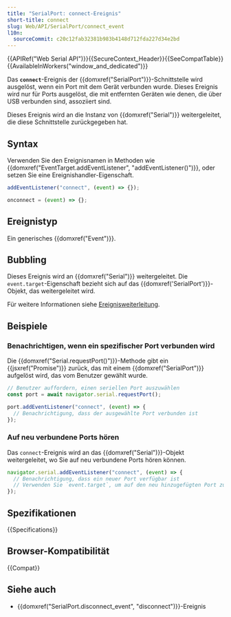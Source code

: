 ```yaml
---
title: "SerialPort: connect-Ereignis"
short-title: connect
slug: Web/API/SerialPort/connect_event
l10n:
  sourceCommit: c20c12fab32381b983b4148d712fda227d34e2bd
---
```


{{APIRef("Web Serial API")}}{{SecureContext_Header}}{{SeeCompatTable}}{{AvailableInWorkers("window_and_dedicated")}}

Das **`connect`**-Ereignis der {{domxref("SerialPort")}}-Schnittstelle wird ausgelöst, wenn ein Port mit dem Gerät verbunden wurde. Dieses Ereignis wird nur für Ports ausgelöst, die mit entfernten Geräten wie denen, die über USB verbunden sind, assoziiert sind.

Dieses Ereignis wird an die Instanz von {{domxref("Serial")}} weitergeleitet, die diese Schnittstelle zurückgegeben hat.

## Syntax

Verwenden Sie den Ereignisnamen in Methoden wie {{domxref("EventTarget.addEventListener", "addEventListener()")}}, oder setzen Sie eine Ereignishandler-Eigenschaft.

```js
addEventListener("connect", (event) => {});

onconnect = (event) => {};
```

## Ereignistyp

Ein generisches {{domxref("Event")}}.

## Bubbling

Dieses Ereignis wird an {{domxref("Serial")}} weitergeleitet. Die `event.target`-Eigenschaft bezieht sich auf das {{domxref('SerialPort')}}-Objekt, das weitergeleitet wird.

Für weitere Informationen siehe [Ereignisweiterleitung](/de/docs/Learn/JavaScript/Building_blocks/Event_bubbling).

## Beispiele

### Benachrichtigen, wenn ein spezifischer Port verbunden wird

Die {{domxref("Serial.requestPort()")}}-Methode gibt ein {{jsxref("Promise")}} zurück, das mit einem {{domxref("SerialPort")}} aufgelöst wird, das vom Benutzer gewählt wurde.

```js
// Benutzer auffordern, einen seriellen Port auszuwählen
const port = await navigator.serial.requestPort();

port.addEventListener("connect", (event) => {
  // Benachrichtigung, dass der ausgewählte Port verbunden ist
});
```

### Auf neu verbundene Ports hören

Das `connect`-Ereignis wird an das {{domxref("Serial")}}-Objekt weitergeleitet, wo Sie auf neu verbundene Ports hören können.

```js
navigator.serial.addEventListener("connect", (event) => {
  // Benachrichtigung, dass ein neuer Port verfügbar ist
  // Verwenden Sie `event.target`, um auf den neu hinzugefügten Port zu verweisen
});
```

## Spezifikationen

{{Specifications}}

## Browser-Kompatibilität

{{Compat}}

## Siehe auch

- {{domxref("SerialPort.disconnect_event", "disconnect")}}-Ereignis
